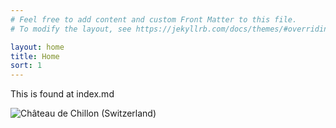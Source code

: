 ```yaml
---
# Feel free to add content and custom Front Matter to this file.
# To modify the layout, see https://jekyllrb.com/docs/themes/#overriding-theme-defaults

layout: home
title: Home
sort: 1
---
```


This is found at index.md

![Château de Chillon (Switzerland)](https://upload.wikimedia.org/wikipedia/commons/thumb/4/48/001_Chateau_de_Chillon_and_Dents_du_Midi_Photo_by_Giles_Laurent.jpg/1920px-001_Chateau_de_Chillon_and_Dents_du_Midi_Photo_by_Giles_Laurent.jpg)